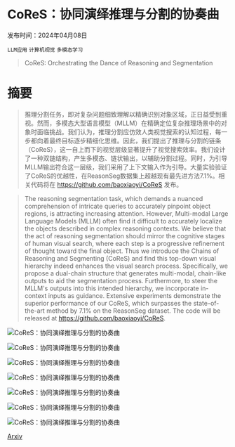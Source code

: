# CoReS：协同演绎推理与分割的协奏曲

发布时间：2024年04月08日

`LLM应用` `计算机视觉` `多模态学习`

> CoReS: Orchestrating the Dance of Reasoning and Segmentation

# 摘要

> 推理分割任务，即对复杂问题细致理解以精确识别对象区域，正日益受到重视。然而，多模态大型语言模型（MLLM）在精确定位复杂推理场景中的对象时面临挑战。我们认为，推理分割应仿效人类视觉搜索的认知过程，每一步都向着最终目标逐步精细化思维。因此，我们提出了推理与分割的链条（CoReS），这一自上而下的视觉层级显著提升了视觉搜索效率。我们设计了一种双链结构，产生多模态、链状输出，以辅助分割过程。同时，为引导MLLM输出符合这一层级，我们采用了上下文输入作为引导。大量实验验证了CoReS的优越性，在ReasonSeg数据集上超越现有最先进方法7.1%。相关代码将在 https://github.com/baoxiaoyi/CoReS 发布。

> The reasoning segmentation task, which demands a nuanced comprehension of intricate queries to accurately pinpoint object regions, is attracting increasing attention. However, Multi-modal Large Language Models (MLLM) often find it difficult to accurately localize the objects described in complex reasoning contexts. We believe that the act of reasoning segmentation should mirror the cognitive stages of human visual search, where each step is a progressive refinement of thought toward the final object. Thus we introduce the Chains of Reasoning and Segmenting (CoReS) and find this top-down visual hierarchy indeed enhances the visual search process. Specifically, we propose a dual-chain structure that generates multi-modal, chain-like outputs to aid the segmentation process. Furthermore, to steer the MLLM's outputs into this intended hierarchy, we incorporate in-context inputs as guidance. Extensive experiments demonstrate the superior performance of our CoReS, which surpasses the state-of-the-art method by 7.1\% on the ReasonSeg dataset. The code will be released at https://github.com/baoxiaoyi/CoReS.

![CoReS：协同演绎推理与分割的协奏曲](../../../paper_images/2404.05673/x1.png)

![CoReS：协同演绎推理与分割的协奏曲](../../../paper_images/2404.05673/x2.png)

![CoReS：协同演绎推理与分割的协奏曲](../../../paper_images/2404.05673/x3.png)

![CoReS：协同演绎推理与分割的协奏曲](../../../paper_images/2404.05673/x4.png)

![CoReS：协同演绎推理与分割的协奏曲](../../../paper_images/2404.05673/x5.png)

![CoReS：协同演绎推理与分割的协奏曲](../../../paper_images/2404.05673/x6.png)

![CoReS：协同演绎推理与分割的协奏曲](../../../paper_images/2404.05673/x7.png)

[Arxiv](https://arxiv.org/abs/2404.05673)